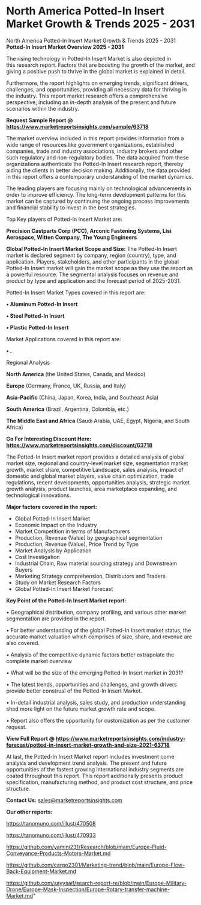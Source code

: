 # North America Potted-In Insert Market Growth & Trends 2025 - 2031
North America Potted-In Insert Market Growth & Trends 2025 - 2031
<Strong> Potted-In Insert Market Overview 2025 - 2031</strong>

The rising technology in Potted-In Insert Market is also depicted in this research report. Factors that are boosting the growth of the market, and giving a positive push to thrive in the global market is explained in detail.

Furthermore, the report highlights on emerging trends, significant drivers, challenges, and opportunities, providing all necessary data for thriving in the industry. This report market research offers a comprehensive perspective, including an in-depth analysis of the present and future scenarios within the industry.

<strong>Request Sample Report @ <a href=https://www.marketreportsinsights.com/sample/63718>https://www.marketreportsinsights.com/sample/63718</a></strong>

The market overview included in this report provides information from a wide range of resources like government organizations, established companies, trade and industry associations, industry brokers and other such regulatory and non-regulatory bodies. The data acquired from these organizations authenticate the Potted-In Insert research report, thereby aiding the clients in better decision making. Additionally, the data provided in this report offers a contemporary understanding of the market dynamics.

The leading players are focusing mainly on technological advancements in order to improve efficiency. The long-term development patterns for this market can be captured by continuing the ongoing process improvements and financial stability to invest in the best strategies.

Top Key players of Potted-In Insert Market are:

<strong>Precision Castparts Corp (PCC), Arconic Fastening Systems, Lisi Aerospace, Witten Company, The Young Engineers</strong>

<strong><b>Global Potted-In Insert Market Scope and Size:</b></strong>
The Potted-In Insert market is declared segment by company, region (country), type, and application. Players, stakeholders, and other participants in the global Potted-In Insert market will gain the market scope as they use the report as a powerful resource. The segmental analysis focuses on revenue and product by type and application and the forecast period of 2025-2031.

Potted-In Insert Market Types covered in this report are:

<strong>• Aluminum Potted-In Insert

• Steel Potted-In Insert

• Plastic Potted-In Insert</strong>

Market Applications covered in this report are:

<strong>• .</strong> 

Regional Analysis

<strong>North America</strong> (the United States, Canada, and Mexico)

<strong>Europe</strong> (Germany, France, UK, Russia, and Italy)

<strong>Asia-Pacific</strong> (China, Japan, Korea, India, and Southeast Asia)

<strong>South America</strong> (Brazil, Argentina, Colombia, etc.)

<strong>The Middle East and Africa</strong> (Saudi Arabia, UAE, Egypt, Nigeria, and South Africa)

<strong>Go For Interesting Discount Here: <a href=https://www.marketreportsinsights.com/discount/63718>https://www.marketreportsinsights.com/discount/63718</a></strong>

The Potted-In Insert market report provides a detailed analysis of global market size, regional and country-level market size, segmentation market growth, market share, competitive Landscape, sales analysis, impact of domestic and global market players, value chain optimization, trade regulations, recent developments, opportunities analysis, strategic market growth analysis, product launches, area marketplace expanding, and technological innovations.

<strong><b>Major factors covered in the report:</b></strong>
<ul>
  <li>Global Potted-In Insert Market </li>
  <li>Economic Impact on the Industry</li>
  <li>Market Competition in terms of Manufacturers</li>
  <li>Production, Revenue (Value) by geographical segmentation</li>
  <li>Production, Revenue (Value), Price Trend by Type</li>
  <li>Market Analysis by Application</li>
  <li>Cost Investigation</li>
  <li>Industrial Chain, Raw material sourcing strategy and Downstream Buyers</li>
  <li>Marketing Strategy comprehension, Distributors and Traders</li>
  <li>Study on Market Research Factors</li>
  <li>Global Potted-In Insert Market Forecast</li>
</ul>

<strong><b>Key Point of the Potted-In Insert Market report:</b></strong>

• Geographical distribution, company profiling, and various other market segmentation are provided in the report.

• For better understanding of the global Potted-In Insert market status, the accurate market valuation which comprises of size, share, and revenue are also covered.

• Analysis of the competitive dynamic factors better extrapolate the complete market overview

• What will be the size of the emerging Potted-In Insert market in 2031?

• The latest trends, opportunities and challenges, and growth drivers provide better construal of the Potted-In Insert Market.

• In-detail industrial analysis, sales study, and production understanding shed more light on the future market growth rate and scope.

• Report also offers the opportunity for customization as per the customer request.

<strong><b>View Full Report @ <a href=https://www.marketreportsinsights.com/industry-forecast/potted-in-insert-market-growth-and-size-2021-63718>https://www.marketreportsinsights.com/industry-forecast/potted-in-insert-market-growth-and-size-2021-63718</a></b></strong>


At last, the Potted-In Insert Market report includes investment come analysis and development trend analysis. The present and future opportunities of the fastest growing international industry segments are coated throughout this report. This report additionally presents product specification, manufacturing method, and product cost structure, and price structure.

<strong>Contact Us:</strong>
sales@marketreportsinsights.com

<strong>Our other reports:</strong>

<a href=https://tanomuno.com/illust/470508>https://tanomuno.com/illust/470508</a>

<a href=https://tanomuno.com/illust/470933>https://tanomuno.com/illust/470933</a>

<a href=https://github.com/yamini231/Research/blob/main/Europe-Fluid-Conveyance-Products-Motors-Market.md>https://github.com/yamini231/Research/blob/main/Europe-Fluid-Conveyance-Products-Motors-Market.md</a>

<a href=https://github.com/cargo2301/Marketing-trend/blob/main/Europe-Flow-Back-Equipment-Market.md>https://github.com/cargo2301/Marketing-trend/blob/main/Europe-Flow-Back-Equipment-Market.md</a>

<a href=https://github.com/sayysaif/search-report-re/blob/main/Europe-Military-Drone/Europe-Mask-Inspection/Europe-Rotary-transfer-machine-Market.md>https://github.com/sayysaif/search-report-re/blob/main/Europe-Military-Drone/Europe-Mask-Inspection/Europe-Rotary-transfer-machine-Market.md</a>"
